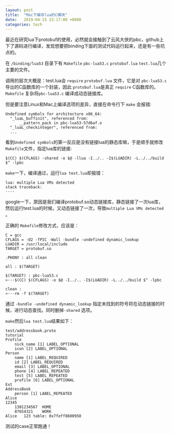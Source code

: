 ```yaml
---
layout: post
title:  "Mac下编写lua的C模块"
date:   2019-04-15 22:17:00 +0800
categories: tech
---
```


最近在研究lua下protobuf的使用，必然就会接触到了云风大侠的pbc，github上下了源码进行编译，发现想要把binding下面的测试代码运行起来，还是有一些坑点的。

在 `/binding/lua53` 目录下有 `Makefile` `pbc-lua53.c` `protobuf.lua` `test.lua`几个主要的文件。

调用的层次大概是：test.lua会 `require` `protobuf.lua` 文件，它是对 `pbc-lua53.c` 导出的C函数库的一个封装，因此 `protobuf.lua`是真正 `require` C函数库的。`Makefile` 复杂将`pbc-lua53.c` 编译成动态链接库。

但是要注意Linux和Mac上编译选项的差异，直接在命令行下 `make` 会报错:

```
Undefined symbols for architecture x86_64:
  "_luaL_buffinit", referenced from:
      __pattern_pack in pbc-lua53-57d6af.o
  "_luaL_checkinteger", referenced from:
  ...
```

看到`Undefined symbols`的第一反应是没有链接lua的静态库嘛，于是顺手就修改`Makefile`文件，指定lua库的链接:

```
$(CC) $(CFLAGS) -shared -o $@ -llua -I../.. -I$(LUADIR) -L../../build $^ -lpbc
```

`make`一下，编译通过，运行`lua test.lua`却报错：

```
lua: multiple Lua VMs detected
stack traceback:
····
```

google一下，原因是我们编译protobuf.so动态链接库，静态链接了一次lua库，然后运行test.lua的时候，又动态链接了一次，导致`multiple Lua VMs detected` 。

正确的 `Makefile`修改方式，应该是：

```
C = gcc
CFLAGS = -O2 -fPIC -Wall -bundle -undefined dynamic_lookup
LUADIR = /usr/local/include
TARGET = protobuf.so

.PHONY : all clean

all : $(TARGET)

$(TARGET) : pbc-lua53.c
»···$(CC) $(CFLAGS) -o $@ -I../.. -I$(LUADIR) -L../../build $^ -lpbc

clean :
»···rm -f $(TARGET)
```

通过 `-bundle -undefined dynamic_lookup` 指定未找到的符号将在动态链接的时候，进行动态查找。同时删掉`-shared` 选项。

`make`然后`lua test.lua`结果如下：

```
test/addressbook.proto
tutorial
Profile
	nick_name [1] LABEL_OPTIONAL
	icon [2] LABEL_OPTIONAL
Person
	name [1] LABEL_REQUIRED
	id [2] LABEL_REQUIRED
	email [3] LABEL_OPTIONAL
	phone [4] LABEL_REPEATED
	test [5] LABEL_REPEATED
	profile [6] LABEL_OPTIONAL
Ext
AddressBook
	person [1] LABEL_REPEATED
Alice
12345
	1301234567	HOME
	87654321	WORK
Alice	123	table: 0x7feff8600950
```

测试的case正常跑通！